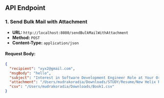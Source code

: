 ## API Endpoint

### 1. **Send Bulk Mail with Attachment**
- **URL:** `http://localhost:8080/sendBulkMailWithAttachment`
- **Method:** `POST`
- **Content-Type:** `application/json`

#### Request Body:
```json
{
  "recipient": "xyx2@gmail.com",
  "msgBody": "hello",
  "subject": "Interest in Software Development Engineer Role at Your Organization",
  "attachment": "/Users/mudrakoradia/Downloads/STUDY/Resume/New Helix Resume/Mudra_Koradia_Resume.pdf",
  "csv": "/Users/mudrakoradia/Downloads/Book1.csv"
}

